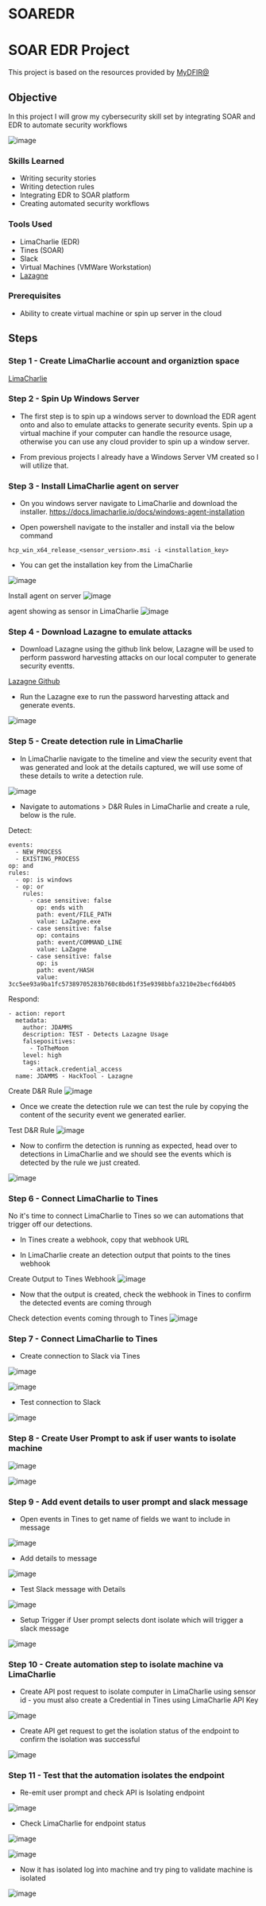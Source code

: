 # SOAREDR

# SOAR EDR Project
This project is based on the resources provided by [MyDFIR@](https://www.mydfir.com/)

## Objective
In this project I will grow my cybersecurity skill set by integrating SOAR and EDR to automate security workflows

![image](https://github.com/user-attachments/assets/60f03015-0484-440f-8699-e96d7f6717e4)

### Skills Learned

- Writing security stories
- Writing detection rules
- Integrating EDR to SOAR platform
- Creating automated security workflows

### Tools Used

- LimaCharlie (EDR)
- Tines (SOAR)
- Slack
- Virtual Machines (VMWare Workstation)
- [Lazagne](https://github.com/AlessandroZ/LaZagne)

### Prerequisites 
- Ability to create virtual machine or spin up server in the cloud


## Steps

### Step 1 - Create LimaCharlie account and organiztion space

[LimaCharlie](https://limacharlie.io/)

### Step 2 - Spin Up Windows Server

- The first step is to spin up a windows server to download the EDR agent onto and also to emulate attacks to generate security events. Spin up a virtual machine if your computer can handle the resource usage, otherwise you can use any cloud provider to spin up a window server.

- From previous projects I already have a Windows Server VM created so I will utilize that.


### Step 3 - Install LimaCharlie agent on server

- On you windows server navigate to LimaCharlie and download the installer. https://docs.limacharlie.io/docs/windows-agent-installation

- Open powershell navigate to the installer and install via the below command

```
hcp_win_x64_release_<sensor_version>.msi -i <installation_key>
```

- You can get the installation key from the LimaCharlie 

![image](https://github.com/user-attachments/assets/ffe96147-067b-4742-bfae-e1ac58b3ac77)

Install agent on server
![image](https://github.com/user-attachments/assets/20d1184c-1976-4541-aa11-eccd9f2dfab2)

agent showing as sensor in LimaCharlie
![image](https://github.com/user-attachments/assets/fe5da546-22d0-45eb-addc-3cf88159b503)

### Step 4 - Download Lazagne to emulate attacks

- Download Lazagne using the github link below, Lazagne will be used to perform password harvesting attacks on our local computer to generate security eventts.

[Lazagne Github](https://github.com/AlessandroZ/LaZagne)

- Run the Lazagne exe to run the password harvesting attack and generate events.

![image](https://github.com/user-attachments/assets/949d6625-43ae-475a-ae59-3296b74a86b3)

### Step 5 - Create detection rule in LimaCharlie

- In LimaCharlie navigate to the timeline and view the security event that was generated and look at the details captured, we will use some of these details to write a detection rule.

![image](https://github.com/user-attachments/assets/9655ce1c-0072-42b7-87e9-ed21b3a97d79)

- Navigate to automations > D&R Rules in LimaCharlie and create a rule, below is the rule.

Detect:
```
events:
  - NEW_PROCESS
  - EXISTING_PROCESS
op: and
rules:
  - op: is windows
  - op: or
    rules:
      - case sensitive: false
        op: ends with
        path: event/FILE_PATH
        value: LaZagne.exe
      - case sensitive: false
        op: contains
        path: event/COMMAND_LINE
        value: LaZagne
      - case sensitive: false
        op: is
        path: event/HASH
        value: 3cc5ee93a9ba1fc57389705283b760c8bd61f35e9398bbfa3210e2becf6d4b05
  ```

Respond:
```
- action: report
  metadata:
    author: JDAMMS
    description: TEST - Detects Lazagne Usage
    falsepositives:
      - ToTheMoon
    level: high
    tags:
      - attack.credential_access
  name: JDAMMS - HackTool - Lazagne
```

Create D&R Rule
![image](https://github.com/user-attachments/assets/f8a10531-0bdf-44af-88e4-32fe3c309a9d)

- Once we create the detection rule we can test the rule by copying the content of the security event we generated earlier.

Test D&R Rule
![image](https://github.com/user-attachments/assets/2a9620d7-938a-42d3-a9be-f2512683cd6a)

- Now to confirm the detection is running as expected, head over to detections in LimaCharlie and we should see the events which is detected by the rule we just created.

![image](https://github.com/user-attachments/assets/e90d9c8c-6513-42c6-9eb6-394411e533b9)

### Step 6 - Connect LimaCharlie to Tines

No it's time to connect LimaCharlie to Tines so we can automations that trigger off our detections.

- In Tines create a webhook, copy that webhook URL

- In LimaCharlie create an detection output that points to the tines webhook

Create Output to Tines Webhook
![image](https://github.com/user-attachments/assets/7208556a-a179-4fa4-8863-e751b5529254)

- Now that the output is created, check the webhook in Tines to confirm the detected events are coming through

Check detection events coming through to Tines
![image](https://github.com/user-attachments/assets/445b4780-8f57-4ace-a617-a2db92ec39d9)

### Step 7 - Connect LimaCharlie to Tines

- Create connection to Slack via Tines

![image](https://github.com/user-attachments/assets/7522caa9-588d-4cc6-9335-391e8b241f63)

![image](https://github.com/user-attachments/assets/59c6a410-1971-43ff-b417-6e1b71ab0f4f)

- Test connection to Slack
  
![image](https://github.com/user-attachments/assets/d81d9189-8688-4f66-9ac0-84a194955242)

### Step 8 - Create User Prompt to ask if user wants to isolate machine

![image](https://github.com/user-attachments/assets/643c72c1-d9c2-4fd4-9788-5fb860caeef3)

![image](https://github.com/user-attachments/assets/dbe15d5a-3a85-465f-baa8-044b01ed078a)


### Step 9 - Add event details to user prompt and slack message

- Open events in Tines to get name of fields we want to include in message

![image](https://github.com/user-attachments/assets/d34c0e48-4ed7-4db2-a806-3e051bfcc6a6)

- Add details to message

![image](https://github.com/user-attachments/assets/b2f040f9-7f93-4136-b824-638453efac5e)

- Test Slack message with Details

![image](https://github.com/user-attachments/assets/496bdbca-8ff1-4cd6-a5e7-4fe72a8952ef)

- Setup Trigger if User prompt selects dont isolate which will trigger a slack message

![image](https://github.com/user-attachments/assets/0cec6d78-3fde-494b-a47f-61cfef24ac91)

### Step 10 - Create automation step to isolate machine va LimaCharlie

- Create API post request to isolate computer in LimaCharlie using sensor id - you must also create a Credential in Tines using LimaCharlie API Key

![image](https://github.com/user-attachments/assets/3e4cc0ea-1aad-47a3-a744-1632c8d7aef3)

- Create API get request to get the isolation status of the endpoint to confirm the isolation was successful

![image](https://github.com/user-attachments/assets/4f6438bc-cc66-45f5-ace7-29c0c99812a6)


### Step 11 - Test that the automation isolates the endpoint

- Re-emit user prompt and check API is Isolating endpoint

![image](https://github.com/user-attachments/assets/abcc9e69-bfa6-48b0-83cb-7fdbbb21215c)

- Check LimaCharlie for endpoint status

![image](https://github.com/user-attachments/assets/28bcda53-437b-44ad-917f-15c482a0b59a)

![image](https://github.com/user-attachments/assets/f9a15fe5-6370-426c-a2aa-c1bf8b399871)


- Now it has isolated log into machine and try ping to validate machine is isolated
  
![image](https://github.com/user-attachments/assets/44765354-76a8-4318-837c-ddc1eeb42254)



